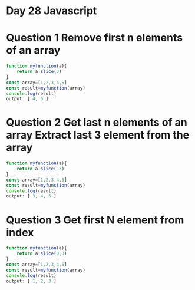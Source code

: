 # Day 28 Javascript 
# Question 1 Remove first n elements of an array
```jsx
function myfunction(a){
    return a.slice(3)
}
const array=[1,2,3,4,5]
const result=myfunction(array)
console.log(result)
output: [ 4, 5 ]
```
# Question 2 Get last n elements of an array Extract last 3 element from the array
```jsx
function myfunction(a){
    return a.slice(-3)
}
const array=[1,2,3,4,5]
const result=myfunction(array)
console.log(result)
output: [ 3, 4, 5 ]
```
# Question 3 Get first N element from index
```jsx
function myfunction(a){
    return a.slice(0,3)
}
const array=[1,2,3,4,5]
const result=myfunction(array)
console.log(result)
output: [ 1, 2, 3 ]
```
